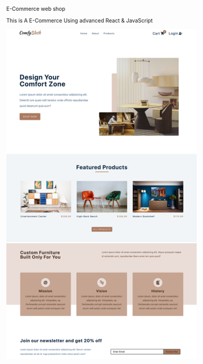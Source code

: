 E-Commerce web shop

This is A E-Commerce Using advanced React & JavaScript

![screenshot](https://github.com/islamhassan1/React-Ecommerce/blob/main/Screenshot-1.png)
![screenshot](https://github.com/islamhassan1/React-Ecommerce/blob/main/Screenshot-2.png)
![screenshot](https://github.com/islamhassan1/React-Ecommerce/blob/main/Screenshot-3.png)

